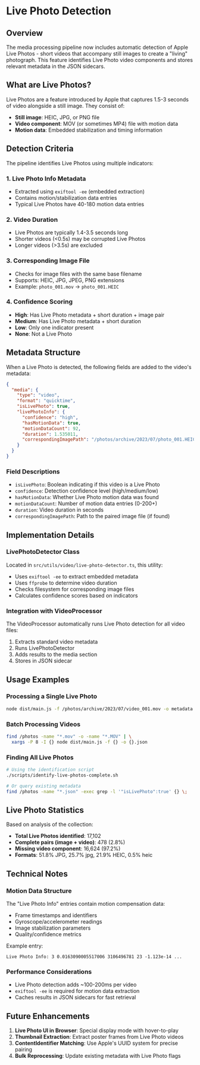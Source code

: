 # Live Photo Detection

## Overview

The media processing pipeline now includes automatic detection of Apple Live Photos - short videos that accompany still images to create a "living" photograph. This feature identifies Live Photo video components and stores relevant metadata in the JSON sidecars.

## What are Live Photos?

Live Photos are a feature introduced by Apple that captures 1.5-3 seconds of video alongside a still image. They consist of:
- **Still image**: HEIC, JPG, or PNG file
- **Video component**: MOV (or sometimes MP4) file with motion data
- **Motion data**: Embedded stabilization and timing information

## Detection Criteria

The pipeline identifies Live Photos using multiple indicators:

### 1. **Live Photo Info Metadata**
- Extracted using `exiftool -ee` (embedded extraction)
- Contains motion/stabilization data entries
- Typical Live Photos have 40-180 motion data entries

### 2. **Video Duration**
- Live Photos are typically 1.4-3.5 seconds long
- Shorter videos (<0.5s) may be corrupted Live Photos
- Longer videos (>3.5s) are excluded

### 3. **Corresponding Image File**
- Checks for image files with the same base filename
- Supports: HEIC, JPG, JPEG, PNG extensions
- Example: `photo_001.mov` → `photo_001.HEIC`

### 4. **Confidence Scoring**
- **High**: Has Live Photo metadata + short duration + image pair
- **Medium**: Has Live Photo metadata + short duration
- **Low**: Only one indicator present
- **None**: Not a Live Photo

## Metadata Structure

When a Live Photo is detected, the following fields are added to the video's metadata:

```json
{
  "media": {
    "type": "video",
    "format": "quicktime",
    "isLivePhoto": true,
    "livePhotoInfo": {
      "confidence": "high",
      "hasMotionData": true,
      "motionDataCount": 92,
      "duration": 1.535011,
      "correspondingImagePath": "/photos/archive/2023/07/photo_001.HEIC"
    }
  }
}
```

### Field Descriptions

- `isLivePhoto`: Boolean indicating if this video is a Live Photo
- `confidence`: Detection confidence level (high/medium/low)
- `hasMotionData`: Whether Live Photo motion data was found
- `motionDataCount`: Number of motion data entries (0-200+)
- `duration`: Video duration in seconds
- `correspondingImagePath`: Path to the paired image file (if found)

## Implementation Details

### LivePhotoDetector Class

Located in `src/utils/video/live-photo-detector.ts`, this utility:
- Uses `exiftool -ee` to extract embedded metadata
- Uses `ffprobe` to determine video duration
- Checks filesystem for corresponding image files
- Calculates confidence scores based on indicators

### Integration with VideoProcessor

The VideoProcessor automatically runs Live Photo detection for all video files:
1. Extracts standard video metadata
2. Runs LivePhotoDetector
3. Adds results to the media section
4. Stores in JSON sidecar

## Usage Examples

### Processing a Single Live Photo
```bash
node dist/main.js -f /photos/archive/2023/07/video_001.mov -o metadata.json
```

### Batch Processing Videos
```bash
find /photos -name "*.mov" -o -name "*.MOV" | \
  xargs -P 8 -I {} node dist/main.js -f {} -o {}.json
```

### Finding All Live Photos
```bash
# Using the identification script
./scripts/identify-live-photos-complete.sh

# Or query existing metadata
find /photos -name "*.json" -exec grep -l '"isLivePhoto":true' {} \;
```

## Live Photo Statistics

Based on analysis of the collection:
- **Total Live Photos identified**: 17,102
- **Complete pairs (image + video)**: 478 (2.8%)
- **Missing video component**: 16,624 (97.2%)
- **Formats**: 51.8% JPG, 25.7% jpg, 21.9% HEIC, 0.5% heic

## Technical Notes

### Motion Data Structure
The "Live Photo Info" entries contain motion compensation data:
- Frame timestamps and identifiers
- Gyroscope/accelerometer readings
- Image stabilization parameters
- Quality/confidence metrics

Example entry:
```
Live Photo Info: 3 0.0163090005517006 3106496781 23 -1.123e-14 ...
```

### Performance Considerations
- Live Photo detection adds ~100-200ms per video
- `exiftool -ee` is required for motion data extraction
- Caches results in JSON sidecars for fast retrieval

## Future Enhancements

1. **Live Photo UI in Browser**: Special display mode with hover-to-play
2. **Thumbnail Extraction**: Extract poster frames from Live Photo videos
3. **ContentIdentifier Matching**: Use Apple's UUID system for precise pairing
4. **Bulk Reprocessing**: Update existing metadata with Live Photo flags